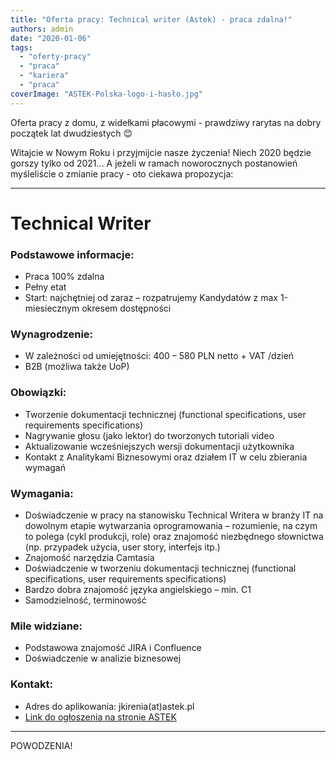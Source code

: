 ```yaml
---
title: "Oferta pracy: Technical writer (Astek) - praca zdalna!"
authors: admin
date: "2020-01-06"
tags:
  - "oferty-pracy"
  - "praca"
  - "kariera"
  - "praca"
coverImage: "ASTEK-Polska-logo-i-hasło.jpg"
---
```


Oferta pracy z domu, z widełkami płacowymi - prawdziwy rarytas na dobry początek
lat dwudziestych 😊

Witajcie w Nowym Roku i przyjmijcie nasze życzenia! Niech 2020 będzie gorszy
tylko od 2021... A jeżeli w ramach noworocznych postanowień myśleliście o
zmianie pracy - oto ciekawa propozycja:

---

# **Technical Writer**

### Podstawowe informacje:

- Praca 100% zdalna
- Pełny etat
- Start: najchętniej od zaraz – rozpatrujemy Kandydatów z max 1-miesiecznym
  okresem dostępności

### Wynagrodzenie:

- W zależności od umiejętności: 400 – 580 PLN netto + VAT /dzień
- B2B (możliwa także UoP)

### Obowiązki:

- Tworzenie dokumentacji technicznej (functional specifications, user
  requirements specifications)
- Nagrywanie głosu (jako lektor) do tworzonych tutoriali video
- Aktualizowanie wcześniejszych wersji dokumentacji użytkownika
- Kontakt z Analitykami Biznesowymi oraz działem IT w celu zbierania wymagań

### Wymagania:

- Doświadczenie w pracy na stanowisku Technical Writera w branży IT na dowolnym
  etapie wytwarzania oprogramowania – rozumienie, na czym to polega (cykl
  produkcji, role) oraz znajomość niezbędnego słownictwa (np. przypadek użycia,
  user story, interfejs itp.)
- Znajomość narzędzia Camtasia
- Doświadczenie w tworzeniu dokumentacji technicznej (functional specifications,
  user requirements specifications)
- Bardzo dobra znajomość języka angielskiego – min. C1
- Samodzielność, terminowość

### Mile widziane:

- Podstawowa znajomość JIRA i Confluence
- Doświadczenie w analizie biznesowej

### Kontakt:

- Adres do aplikowania: jkirenia(at)astek.pl
- [Link do ogłoszenia na stronie ASTEK](http://astek.pl/oferty/technical-writer-3046274/)

---

POWODZENIA!
